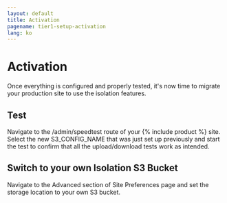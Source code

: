 ```yaml
---
layout: default
title: Activation
pagename: tier1-setup-activation
lang: ko
---
```


# Activation

Once everything is configured and properly tested, it's now time to migrate your production site to use the isolation features.

## Test

Navigate to the /admin/speedtest route of your {% include product %} site. Select the new S3_CONFIG_NAME that was just set up previously and start the test to confirm that all the upload/download tests work as intended.

## Switch to your own Isolation S3 Bucket

Navigate to the Advanced section of Site Preferences page and set the storage location to your own S3 bucket.
